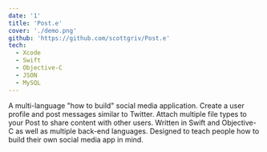 ```yaml
---
date: '1'
title: 'Post.e'
cover: './demo.png'
github: 'https://github.com/scottgriv/Post.e'
tech:
  - Xcode
  - Swift
  - Objective-C
  - JSON
  - MySQL
---
```


A multi-language "how to build" social media application. Create a user profile and post messages similar to Twitter. Attach multiple file types to your Post to share content with other users. Written in Swift and Objective-C as well as multiple back-end languages. Designed to teach people how to build their own social media app in mind.
